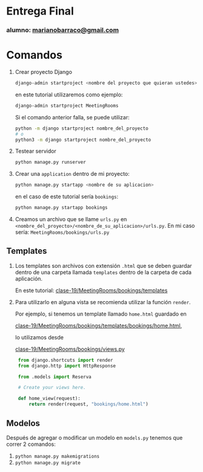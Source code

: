 # Entrega Final
### alumno: marianobarraco@gmail.com

# Comandos

1. Crear proyecto Django
    ```bash
    django-admin startproject <nombre del proyecto que quieran ustedes>
    ```
    en este tutorial utilizaremos como ejemplo:
    ```bash
    django-admin startproject MeetingRooms
    ```

    Si el comando anterior falla, se puede utilizar:

    ```bash
    python -m django startproject nombre_del_proyecto
    # o
    python3 -m django startproject nombre_del_proyecto
    ```
2. Testear servidor
    ```bash
    python manage.py runserver
    ```
3. Crear una `application` dentro de mi proyecto:
    ```bash
    python manage.py startapp <nombre de su aplicacion>
    ```
    en el caso de este tutorial sería `bookings`:
    ```bash
    python manage.py startapp bookings
    ```
4. Creamos un archivo que se llame `urls.py` en `<nombre_del_proyecto>/<nombre_de_su_aplicacion>/urls.py`. En mi caso sería: `MeetingRooms/bookings/urls.py`


## Templates

1. Los templates son archivos con extensión `.html` que se deben guardar dentro de una carpeta llamada `templates` dentro de la carpeta de cada aplicación.

    En este tutorial: [clase-19/MeetingRooms/bookings/templates](clase-19/MeetingRooms/bookings/templates)

2. Para utilizarlo en alguna vista se recomienda utilizar la función `render`.

   Por ejemplo, si tenemos un template llamado `home.html` guardado en

   [clase-19/MeetingRooms/bookings/templates/bookings/home.html](clase-19/MeetingRooms/bookings/templates/bookings/home.html),

   lo utilizamos desde

   [clase-19/MeetingRooms/bookings/views.py](clase-19/MeetingRooms/bookings/views.py)
   ```python
    from django.shortcuts import render
    from django.http import HttpResponse

    from .models import Reserva

    # Create your views here.

    def home_view(request):
        return render(request, "bookings/home.html")
    ```

## Modelos

Después de agregar o modificar un modelo en `models.py` tenemos que correr 2 comandos:

1. `python manage.py makemigrations`
2. `python manage.py migrate`
